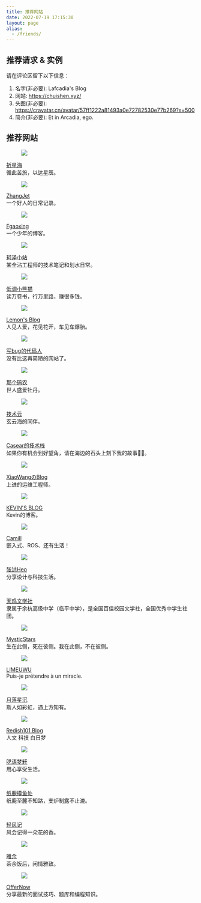 ```yaml
---
title: 推荐网站
date: 2022-07-19 17:15:30
layout: page
alias:
  - /friends/
---
```


## 推荐请求 & 实例
请在评论区留下以下信息：
1. 名字(非必要): Lafcadia's Blog
2. 网站: https://chuishen.xyz/
3. 头图(非必要): https://cravatar.cn/avatar/57ff1222a81493a0e72782530e77b269?s=500
4. 简介(非必要): Et in Arcadia, ego.

## 推荐网站

<div class="box">
  <article class="media">
    <div class="media-left">
      <figure class="image is-64x64">
        <img src="https://bu.dusays.com/2024/06/16/666e913ae106c.png">
      </figure>
    </div>
    <div class="media-content">
      <div class="content">
        <p>
          <a href="https://www.zzzzhi.com">祈星海</a>
    <br>循此苦旅，以达星辰。
        </p>
      </div>
    </div>
  </article>
</div>

<div class="box">
  <article class="media">
    <div class="media-left">
      <figure class="image is-64x64">
        <img src="https://zhangjet.com/android-chrome-512x512.png">
      </figure>
    </div>
    <div class="media-content">
      <div class="content">
        <p>
          <a href="https://zhangjet.com/">ZhangJet</a>
          <br>一个好人的日常记录。
        </p>
      </div>
    </div>
  </article>
</div>

<div class="box">
  <article class="media">
    <div class="media-left">
      <figure class="image is-64x64">
        <img src="https://npm.elemecdn.com/ytblogimg/webp/logo.webp">
      </figure>
    </div>
    <div class="media-content">
      <div class="content">
        <p>
          <a href="https://www.yt-blog.top/">Fgaoxing</a>
          <br>一个少年的博客。
        </p>
      </div>
    </div>
  </article>
</div>

<div class="box">
  <article class="media">
    <div class="media-left">
      <figure class="image is-64x64">
        <img src="https://cravatar.cn/avatar/d47c36eff7f7bb6c2ddd129bfec21cd3?s=600&r=G&d=">
      </figure>
    </div>
    <div class="media-content">
      <div class="content">
        <p>
          <a href="https://www.kezez.com/">珂泽小站</a>
          <br>某全沾工程师的技术笔记和划水日常。
        </p>
      </div>
    </div>
  </article>
</div>

<div class="box">
  <article class="media">
    <div class="media-left">
      <figure class="image is-64x64">
        <img src="https://ilovey.live/img/favicon.png">
      </figure>
    </div>
    <div class="media-content">
      <div class="content">
        <p>
          <a href="https://ilovey.live">低调小熊猫</a>
          <br>读万卷书，行万里路，赚很多钱。
        </p>
      </div>
    </div>
  </article>
</div>

<div class="box">
  <article class="media">
    <div class="media-left">
      <figure class="image is-64x64">
        <img src="https://jsd.cdn.zzko.cn/gh/ning0818/cdn-files/logo.webp">
      </figure>
    </div>
    <div class="media-content">
      <div class="content">
        <p>
          <a href="https://ning0818.top">Lemon's Blog</a>
          <br>人见人爱，花见花开，车见车爆胎。
        </p>
      </div>
    </div>
  </article>
</div>

<div class="box">
  <article class="media">
    <div class="media-left">
      <figure class="image is-64x64">
        <img src="https://bugcoder.asia/headLogo.jpg">
      </figure>
    </div>
    <div class="media-content">
      <div class="content">
        <p>
          <a href="https://bugcoder.asia/">写bug的代码人</a>
          <br>没有比这再简陋的网站了。
        </p>
      </div>
    </div>
  </article>
</div>

<div class="box">
  <article class="media">
    <div class="media-left">
      <figure class="image is-64x64">
        <img src="https://upyun.thatcdn.cn/hexo/stellar/image/favicon.webp">
      </figure>
    </div>
    <div class="media-content">
      <div class="content">
        <p>
          <a href="https://blog.thatcoder.cn/">那个码农</a>
          <br>世人盛爱牡丹。
        </p>
      </div>
    </div>
  </article>
</div>

<div class="box">
  <article class="media">
    <div class="media-left">
      <figure class="image is-64x64">
        <img src="https://q1.qlogo.cn/g?b=qq&nk=3260130869&s=640">
      </figure>
    </div>
    <div class="media-content">
      <div class="content">
        <p>
          <a href="https://blog.svipwing.xyz/">技术云</a>
          <br>玄云海的同伴。
        </p>
      </div>
    </div>
  </article>
</div>

<div class="box">
  <article class="media">
    <div class="media-left">
      <figure class="image is-64x64">
        <img src="https://casear.net/static/img/eae10f098ce1f671fa0e60d899bf545e.avatar.svg">
      </figure>
    </div>
    <div class="media-content">
      <div class="content">
        <p>
          <a href="https://casear.net/">Casear的技术栈</a>
          <br>如果你有机会到好望角，请在海边的石头上刻下我的故事👨‍💻。
        </p>
      </div>
    </div>
  </article>
</div>

<div class="box">
  <article class="media">
    <div class="media-left">
      <figure class="image is-64x64">
        <img src="https://cdn.9iw.ink/touxiang-iict.png">
      </figure>
    </div>
    <div class="media-content">
      <div class="content">
        <p>
          <a href="https://wanghaiyang.cc">XiaoWangのBlog</a>
          <br>上进的运维工程师。
        </p>
      </div>
    </div>
  </article>
</div>

<div class="box">
  <article class="media">
    <div class="media-left">
      <figure class="image is-64x64">
        <img src="https://static.kevinchu.top/blog/assets/img/avatar_03.jpg">
      </figure>
    </div>
    <div class="media-content">
      <div class="content">
        <p>
          <a href="https://blog.kevinchu.top">KEVIN'S BLOG</a>
          <br>Kevin的博客。
        </p>
      </div>
    </div>
  </article>
</div>

<div class="box">
  <article class="media">
    <div class="media-left">
      <figure class="image is-64x64">
        <img src="https://www.camill.love/img/myself.jpg">
      </figure>
    </div>
    <div class="media-content">
      <div class="content">
        <p>
          <a href="https://camill.love">Camill</a>
          <br>嵌入式、ROS、还有生活！
        </p>
      </div>
    </div>
  </article>
</div>

<div class="box">
  <article class="media">
    <div class="media-left">
      <figure class="image is-64x64">
        <img src="https://bu.dusays.com/2022/12/28/63ac2812183aa.png">
      </figure>
    </div>
    <div class="media-content">
      <div class="content">
        <p>
          <a href="https://blog.zhheo.com/">张洪Heo</a>
          <br>分享设计与科技生活。
        </p>
      </div>
    </div>
  </article>
</div>

<div class="box">
  <article class="media">
    <div class="media-left">
      <figure class="image is-64x64">
        <img src="https://www.tjwxs.top/wp-content/uploads/2024/05/cropped-IMG_202309301009_210x210.png">
      </figure>
    </div>
    <div class="media-content">
      <div class="content">
        <p>
          <a href="https://www.tjwxs.top">天鸡文学社</a>
          <br>隶属于余杭高级中学（临平中学），是全国百佳校园文学社，全国优秀中学生社团。
        </p>
      </div>
    </div>
  </article>
</div>

<div class="box">
  <article class="media">
    <div class="media-left">
      <figure class="image is-64x64">
        <img src="https://www.mysticstars.cn/upload/star%20(1)%20(%E8%87%AA%E5%AE%9A%E4%B9%89).png">
      </figure>
    </div>
    <div class="media-content">
      <div class="content">
        <p>
          <a href="https://www.mysticstars.cn/">MysticStars</a>
          <br>生在此侧，死在彼侧。我在此侧，不在彼侧。
        </p>
      </div>
    </div>
  </article>
</div>

<div class="box">
  <article class="media">
    <div class="media-left">
      <figure class="image is-64x64">
        <img src="https://lihouse.xyz/assets/headimg_dl-5IKCoyuF.jpg">
      </figure>
    </div>
    <div class="media-content">
      <div class="content">
        <p>
          <a href="https://lihouse.xyz/">LIMEUWU</a>
          <br>Puis-je prétendre à un miracle.
        </p>
      </div>
    </div>
  </article>
</div>

<div class="box">
  <article class="media">
    <div class="media-left">
      <figure class="image is-64x64">
        <img src="https://www.asxe.vip/blog/images/avatar.webp">
      </figure>
    </div>
    <div class="media-content">
      <div class="content">
        <p>
          <a href="https://www.asxe.vip/">月落星沉</a>
          <br>斯人如彩虹，遇上方知有。
        </p>
      </div>
    </div>
  </article>
</div>

<div class="box">
  <article class="media">
    <div class="media-left">
      <figure class="image is-64x64">
        <img src="https://blog.redish101.top/favicon.ico">
      </figure>
    </div>
    <div class="media-content">
      <div class="content">
        <p>
          <a href="https://blog.redish101.top">Redish101 Blog</a>
          <br>人文 科技 白日梦
        </p>
      </div>
    </div>
  </article>
</div>

<div class="box">
  <article class="media">
    <div class="media-left">
      <figure class="image is-64x64">
        <img src="https://image.m-c.top/?/images/2024/01/13/Pqeh0v6VaK/ico.jpg">
      </figure>
    </div>
    <div class="media-content">
      <div class="content">
        <p>
          <a href="https://blog.awaae001.top">呓语梦轩</a>
          <br>用心享受生活。
        </p>
      </div>
    </div>
  </article>
</div>

<div class="box">
  <article class="media">
    <div class="media-left">
      <figure class="image is-64x64">
        <img src="https://cravatar.cn/avatar/13aa912754e6bb5e671f3e6654e4712d?s=480">
      </figure>
    </div>
    <div class="media-content">
      <div class="content">
        <p>
          <a href="https://blog.zhilu.cyou">纸鹿摸鱼处</a>
          <br>纸鹿至麓不知路，支炉制露不止漉。
        </p>
      </div>
    </div>
  </article>
</div>

<div class="box">
  <article class="media">
    <div class="media-left">
      <figure class="image is-64x64">
        <img src="https://q1.qlogo.cn/g?b=qq&nk=2381548894&s=640">
      </figure>
    </div>
    <div class="media-content">
      <div class="content">
        <p>
          <a href="https://www.windy.ink">轻风记</a>
          <br>风会记得一朵花的香。
        </p>
      </div>
    </div>
  </article>
</div>

<div class="box">
  <article class="media">
    <div class="media-left">
      <figure class="image is-64x64">
        <img src="https://yayu.net/favicon.png">
      </figure>
    </div>
    <div class="media-content">
      <div class="content">
        <p>
          <a href="https://yayu.net/">雅余</a>
          <br>茶余饭后，闲情雅致。
        </p>
      </div>
    </div>
  </article>
</div>

<div class="box">
  <article class="media">
    <div class="media-left">
      <figure class="image is-64x64">
        <img src="https://offernow.cn/_next/image?url=%2F_next%2Fstatic%2Fmedia%2Fhome.877913bf.png&w=384&q=75">
      </figure>
    </div>
    <div class="media-content">
      <div class="content">
        <p>
          <a href="https://www.offernow.cn">OfferNow</a>
          <br>分享最新的面试技巧、题库和编程知识。
        </p>
      </div>
    </div>
  </article>
</div>